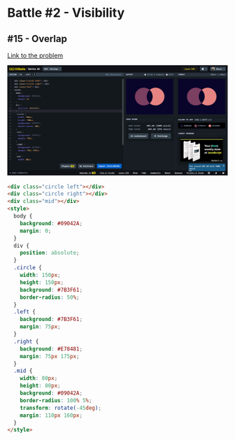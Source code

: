 # Battle #2 - Visibility

## #15 - Overlap

[Link to the problem](https://cssbattle.dev/play/15)

![result](./images/015_overlap.png)

```html
<div class="circle left"></div>
<div class="circle right"></div>
<div class="mid"></div>
<style>
  body {
    background: #09042A;
    margin: 0;
  }
  div {
    position: absolute;
  }
  .circle {
    width: 150px;
    height: 150px;
    background: #7B3F61;
    border-radius: 50%;
  }
  .left {
    background: #7B3F61;
    margin: 75px;
  }
  .right {
    background: #E78481;
    margin: 75px 175px;
  }
  .mid {
    width: 80px;
    height: 80px;
    background: #09042A;
    border-radius: 100% 5%;
    transform: rotate(-45deg);
    margin: 110px 160px;
  }
</style>
```
